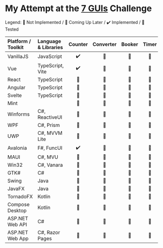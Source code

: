 My Attempt at the [7 GUIs](https://eugenkiss.github.io/7guis/tasks/) Challenge
===

Legend: :red_circle: Not Implemented / :construction: Coming Up Later / :heavy_check_mark: Implemented / :test_tube: Tested

| Platform / Toolkit | Language &amp; Libraries | Counter            | Converter          | Booker             | Timer              | CRUD               | Circles            | Cells              |
|:------------------ |:------------------------ |:------------------:|:------------------:|:------------------:|:------------------:|:------------------:|:------------------:|:------------------:|
| VanillaJS          | JavaScript               | :heavy_check_mark: | :red_circle:       | :red_circle:       | :red_circle:       | :red_circle:       | :red_circle:       | :red_circle:       |
| Vue                | TypeScript, Vite         | :heavy_check_mark: | :red_circle:       | :red_circle:       | :red_circle:       | :red_circle:       | :red_circle:       | :red_circle:       |
| React              | TypeScript               | :construction:     | :red_circle:       | :red_circle:       | :red_circle:       | :red_circle:       | :red_circle:       | :red_circle:       |
| Angular            | TypeScript               | :test_tube:        | :red_circle:       | :red_circle:       | :red_circle:       | :red_circle:       | :red_circle:       | :red_circle:       |
| Svelte             | TypeScript               | :test_tube:        | :red_circle:       | :red_circle:       | :red_circle:       | :red_circle:       | :red_circle:       | :red_circle:       |
| Mint               |                          | :construction:     | :red_circle:       | :red_circle:       | :red_circle:       | :red_circle:       | :red_circle:       | :red_circle:       |
| Winforms           | C#, ReactiveUI           | :test_tube:        | :red_circle:       | :red_circle:       | :red_circle:       | :red_circle:       | :red_circle:       | :red_circle:       |
| WPF                | C#, Prism                | :test_tube:        | :red_circle:       | :red_circle:       | :red_circle:       | :red_circle:       | :red_circle:       | :red_circle:       |
| UWP                | C#, MVVM Lite            | :construction:     | :red_circle:       | :red_circle:       | :red_circle:       | :red_circle:       | :red_circle:       | :red_circle:       |
| Avalonia           | F#, FuncUI               | :heavy_check_mark: | :red_circle:       | :red_circle:       | :red_circle:       | :red_circle:       | :red_circle:       | :red_circle:       |
| MAUI               | C#, MVU                  | :construction:     | :red_circle:       | :red_circle:       | :red_circle:       | :red_circle:       | :red_circle:       | :red_circle:       |
| Win32              | C#, Vanara               | :red_circle:       | :red_circle:       | :red_circle:       | :red_circle:       | :red_circle:       | :red_circle:       | :red_circle:       |
| GTK#               | C#                       | :red_circle:       | :red_circle:       | :red_circle:       | :red_circle:       | :red_circle:       | :red_circle:       | :red_circle:       |
| Swing              | Java                     | :red_circle:       | :red_circle:       | :red_circle:       | :red_circle:       | :red_circle:       | :red_circle:       | :red_circle:       |
| JavaFX             | Java                     | :red_circle:       | :red_circle:       | :red_circle:       | :red_circle:       | :red_circle:       | :red_circle:       | :red_circle:       |
| TornadoFX          | Kotlin                   | :red_circle:       | :red_circle:       | :red_circle:       | :red_circle:       | :red_circle:       | :red_circle:       | :red_circle:       |
| Compose Desktop    | Kotlin                   | :red_circle:       | :red_circle:       | :red_circle:       | :red_circle:       | :red_circle:       | :red_circle:       | :red_circle:       |
| ASP.NET Web API    | C#                       | :red_circle:       | :red_circle:       | :red_circle:       | :red_circle:       | :red_circle:       | :red_circle:       | :red_circle:       |
| ASP.NET Web App    | C#, Razor Pages          | :red_circle:       | :red_circle:       | :red_circle:       | :red_circle:       | :red_circle:       | :red_circle:       | :red_circle:       |
